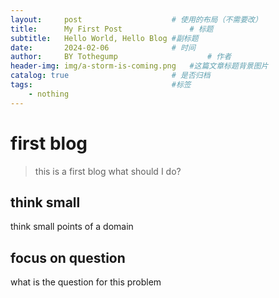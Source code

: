 ```yaml
---
layout:     post   				    # 使用的布局（不需要改）
title:      My First Post 				# 标题 
subtitle:   Hello World, Hello Blog #副标题
date:       2024-02-06 				# 时间
author:     BY Tothegump					# 作者
header-img: img/a-storm-is-coming.png 	#这篇文章标题背景图片
catalog: true 						# 是否归档
tags:								#标签
    - nothing
---
```


# first blog
> this is a first blog
what should I do?
## think small
think small points of a domain
## focus on question
what is the question for this problem
